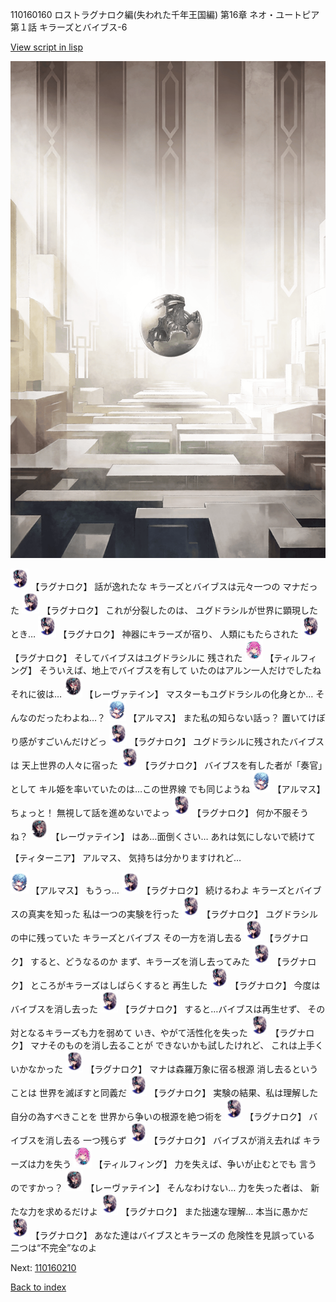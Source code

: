 110160160 ロストラグナロク編(失われた千年王国編) 第16章 ネオ・ユートピア 第１話 キラーズとバイブス-6

[View script in lisp](../scripts/110160160.txt)

![abyss_room.png](../images/backgrounds/abyss_room.png)

<img src="../images/units/3103619.png" alt="3103619.png" height="34"/>
【ラグナロク】
話が逸れたな
キラーズとバイブスは元々一つの
マナだった

<img src="../images/units/3103619.png" alt="3103619.png" height="34"/>
【ラグナロク】
これが分裂したのは、
ユグドラシルが世界に顕現したとき…

<img src="../images/units/3103619.png" alt="3103619.png" height="34"/>
【ラグナロク】
神器にキラーズが宿り、
人類にもたらされた

<img src="../images/units/3103619.png" alt="3103619.png" height="34"/>
【ラグナロク】
そしてバイブスはユグドラシルに
残された

<img src="../images/units/3101411.png" alt="3101411.png" height="34"/>
【ティルフィング】
そういえば、地上でバイブスを有して
いたのはアルン一人だけでしたね
それに彼は…

<img src="../images/units/3100211.png" alt="3100211.png" height="34"/>
【レーヴァテイン】
マスターもユグドラシルの化身とか…
そんなのだったわよね…？

<img src="../images/units/3103811.png" alt="3103811.png" height="34"/>
【アルマス】
また私の知らない話っ？
置いてけぼり感がすごいんだけどっ

<img src="../images/units/3103619.png" alt="3103619.png" height="34"/>
【ラグナロク】
ユグドラシルに残されたバイブスは
天上世界の人々に宿った

<img src="../images/units/3103619.png" alt="3103619.png" height="34"/>
【ラグナロク】
バイブスを有した者が「奏官」として
キル姫を率いていたのは…この世界線
でも同じようね

<img src="../images/units/3103811.png" alt="3103811.png" height="34"/>
【アルマス】
ちょっと！
無視して話を進めないでよっ

<img src="../images/units/3103619.png" alt="3103619.png" height="34"/>
【ラグナロク】
何か不服そうね？

<img src="../images/units/3100211.png" alt="3100211.png" height="34"/>
【レーヴァテイン】
はあ…面倒くさい…
あれは気にしないで続けて

【ティターニア】
アルマス、
気持ちは分かりますけれど…

<img src="../images/units/3103811.png" alt="3103811.png" height="34"/>
【アルマス】
もうっ…

<img src="../images/units/3103619.png" alt="3103619.png" height="34"/>
【ラグナロク】
続けるわよ
キラーズとバイブスの真実を知った
私は一つの実験を行った

<img src="../images/units/3103619.png" alt="3103619.png" height="34"/>
【ラグナロク】
ユグドラシルの中に残っていた
キラーズとバイブス
その一方を消し去る

<img src="../images/units/3103619.png" alt="3103619.png" height="34"/>
【ラグナロク】
すると、どうなるのか
まず、キラーズを消し去ってみた

<img src="../images/units/3103619.png" alt="3103619.png" height="34"/>
【ラグナロク】
ところがキラーズはしばらくすると
再生した

<img src="../images/units/3103619.png" alt="3103619.png" height="34"/>
【ラグナロク】
今度はバイブスを消し去った

<img src="../images/units/3103619.png" alt="3103619.png" height="34"/>
【ラグナロク】
すると…バイブスは再生せず、
その対となるキラーズも力を弱めて
いき、やがて活性化を失った

<img src="../images/units/3103619.png" alt="3103619.png" height="34"/>
【ラグナロク】
マナそのものを消し去ることが
できないかも試したけれど、
これは上手くいかなかった

<img src="../images/units/3103619.png" alt="3103619.png" height="34"/>
【ラグナロク】
マナは森羅万象に宿る根源
消し去るということは
世界を滅ぼすと同義だ

<img src="../images/units/3103619.png" alt="3103619.png" height="34"/>
【ラグナロク】
実験の結果、私は理解した
自分の為すべきことを
世界から争いの根源を絶つ術を

<img src="../images/units/3103619.png" alt="3103619.png" height="34"/>
【ラグナロク】
バイブスを消し去る
一つ残らず

<img src="../images/units/3103619.png" alt="3103619.png" height="34"/>
【ラグナロク】
バイブスが消え去れば
キラーズは力を失う

<img src="../images/units/3101411.png" alt="3101411.png" height="34"/>
【ティルフィング】
力を失えば、争いが止むとでも
言うのですかっ？

<img src="../images/units/3100211.png" alt="3100211.png" height="34"/>
【レーヴァテイン】
そんなわけない…
力を失った者は、
新たな力を求めるだけよ

<img src="../images/units/3103619.png" alt="3103619.png" height="34"/>
【ラグナロク】
また拙速な理解…
本当に愚かだ

<img src="../images/units/3103619.png" alt="3103619.png" height="34"/>
【ラグナロク】
あなた達はバイブスとキラーズの
危険性を見誤っている
二つは“不完全”なのよ

Next: [110160210](110160210.md)

[Back to index](index.md)
